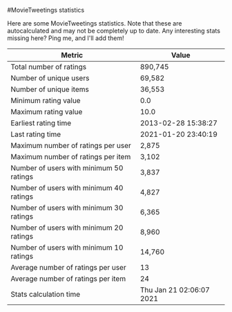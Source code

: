 #MovieTweetings statistics

Here are some MovieTweetings statistics. Note that these are autocalculated and may not be completely up to date. Any interesting stats missing here? Ping me, and I'll add them!

Metric | Value
--- | ---
Total number of ratings                 | 890,745
Number of unique users                  | 69,582
Number of unique items                  | 36,553
Minimum rating value                    | 0.0
Maximum rating value                    | 10.0
Earliest rating time                    | 2013-02-28 15:38:27
Last rating time                        | 2021-01-20 23:40:19
Maximum number of ratings per user      | 2,875
Maximum number of ratings per item      | 3,102
Number of users with minimum 50 ratings | 3,837
Number of users with minimum 40 ratings | 4,827
Number of users with minimum 30 ratings | 6,365
Number of users with minimum 20 ratings | 8,960
Number of users with minimum 10 ratings | 14,760
Average number of ratings per user      | 13
Average number of ratings per item      | 24
Stats calculation time                  | Thu Jan 21 02:06:07 2021

